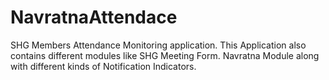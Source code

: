 # NavratnaAttendace
SHG Members Attendance Monitoring application.
This Application also contains different modules like SHG Meeting Form.
Navratna Module along with different kinds of Notification Indicators.
